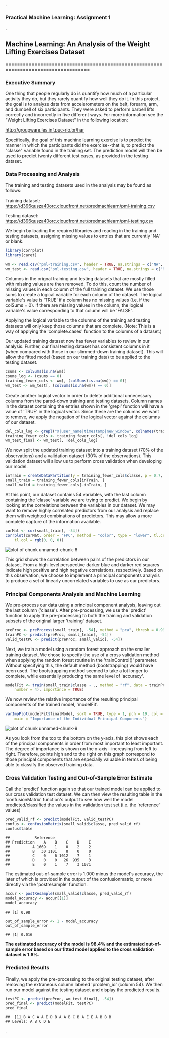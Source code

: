 .
### Practical Machine Learning: Assignment 1




.

## Machine Learning: An Analysis of the Weight Lifting Exercises Dataset 
===================================================================================
     
### Executive Summary   
  
One thing that people regularly do is quantify how much of a particular activity they do, but they rarely quantify how well they do it. In this project, the goal is to analyze data from accelerometers on the belt, forearm, arm, and dumbell of six participants. They were asked to perform barbell lifts correctly and incorrectly in five different ways. For more information see the "Weight Lifting Exercises Dataset" in the following location: 

http://groupware.les.inf.puc-rio.br/har

Specifically, the goal of this machine learning exercise is to predict the manner in which the participants did the exercise--that is, to predict the "classe" variable found in the training set. The prediction model will then be used to predict twenty different test cases, as provided in the testing dataset.


### Data Processing and Analysis

The training and testing datasets used in the analysis may be found as follows:

Training dataset:   
https://d396qusza40orc.cloudfront.net/predmachlearn/pml-training.csv

Testing dataset:  
https://d396qusza40orc.cloudfront.net/predmachlearn/pml-testing.csv


We begin by loading the required libraries and reading in the training and testing datasets, assigning missing values to entries that are currently 'NA' or blank.


```r
library(corrplot)
library(caret)

wm <- read.csv("pml-training.csv", header = TRUE, na.strings = c("NA", ""))
wm_test <- read.csv("pml-testing.csv", header = TRUE, na.strings = c("NA", ""))
```


Columns in the orignal training and testing datasets that are mostly filled with missing values are then removed. To do this, count the number of missing values in each column of the full training dataset. We use those sums to create a logical variable for each column of the dataset. The logical variable's value is 'TRUE' if a column has no missing values (i.e. if the colSums = 0). If there are missing values in the column, the logical variable's value corresponding to that column will be 'FALSE'.  

Applying the logical variable to the columns of the training and testing datasets will only keep those columns that are complete. (Note: This is a way of applying the 'complete.cases' function to the columns of a dataset.)   

Our updated training dataset now has fewer variables to review in our analysis. Further, our final testing dataset has consistent columns in it (when compared with those in our slimmed-down training dataset). This will allow the fitted model (based on our training data) to be applied to the testing dataset.


```r
csums <- colSums(is.na(wm))
csums_log <- (csums == 0)
training_fewer_cols <- wm[, (colSums(is.na(wm)) == 0)]
wm_test <- wm_test[, (colSums(is.na(wm)) == 0)]
```


Create another logical vector in order to delete additional unnecessary columns from the pared-down training and testing datasets. Column names in the dataset containing the entries shown in the 'grepl' function will have a value of 'TRUE' in the logical vector. Since these are the columns we want to remove, we apply the negation of the logical vector against the columns of our dataset.   


```r
del_cols_log <- grepl("X|user_name|timestamp|new_window", colnames(training_fewer_cols))
training_fewer_cols <- training_fewer_cols[, !del_cols_log]
wm_test_final <- wm_test[, !del_cols_log]
```


We now split the updated training dataset into a training dataset (70% of the observations) 
and a validation dataset (30% of the observations). This validation dataset will allow us to perform
cross validation when developing our model.


```r
inTrain = createDataPartition(y = training_fewer_cols$classe, p = 0.7, list = FALSE)
small_train = training_fewer_cols[inTrain, ]
small_valid = training_fewer_cols[-inTrain, ]
```


At this point, our dataset contains 54 variables, with the last column containing 
the 'classe' variable we are trying to predict. We begin by looking at the correlations between the variables in our dataset. We may want to remove highly correlated predictors from our analysis and replace them with weighted combinations of predictors. This may allow a more complete capture of the information available.


```r
corMat <- cor(small_train[, -54])
corrplot(corMat, order = "FPC", method = "color", type = "lower", tl.cex = 0.8, 
    tl.col = rgb(0, 0, 0))
```

<img src="figure/unnamed-chunk-6.png" title="plot of chunk unnamed-chunk-6" alt="plot of chunk unnamed-chunk-6" style="display: block; margin: auto;" />


This grid shows the correlation between pairs of the predictors in our dataset. From a 
high-level perspective darker blue and darker red squares indicate high positive and high negative
correlations, respectively. Based on this observation, we choose to implement a principal components analysis to produce a set of linearly uncorrelated variables to use as our predictors.   

### Principal Components Analysis and Machine Learning

We pre-process our data using a principal component analysis, leaving out the last
column ('classe'). After pre-processing, we use the 'predict' function to apply the pre-processing to both the training and validation subsets of the original larger 'training' dataset.


```r
preProc <- preProcess(small_train[, -54], method = "pca", thresh = 0.99)
trainPC <- predict(preProc, small_train[, -54])
valid_testPC <- predict(preProc, small_valid[, -54])
```


Next, we train a model using a random forest approach on the smaller training dataset. We chose to specify the use of a cross validation method when applying the random forest routine in the 'trainControl()' parameter. Without specifying this, the default method (bootstrapping) would have been used. The bootstrapping method seemed to take a lot longer to complete, while essentially producing the same level of 'accuracy'.


```r
modelFit <- train(small_train$classe ~ ., method = "rf", data = trainPC, trControl = trainControl(method = "cv", 
    number = 4), importance = TRUE)
```


We now review the relative importance of the resulting principal components of the trained model, 'modelFit'.


```r
varImpPlot(modelFit$finalModel, sort = TRUE, type = 1, pch = 19, col = 1, cex = 1, 
    main = "Importance of the Individual Principal Components")
```

<img src="figure/unnamed-chunk-9.png" title="plot of chunk unnamed-chunk-9" alt="plot of chunk unnamed-chunk-9" style="display: block; margin: auto;" />


As you look from the top to the bottom on the y-axis, this plot shows each of the principal components in order from most important to least important. The degree of importance is shown on the x-axis--increasing from left to right. Therefore, points high and to the right on this graph correspond to those principal components that are especially valuable in terms of being able to classify the observed training data.   

### Cross Validation Testing and Out-of-Sample Error Estimate

Call the 'predict' function again so that our trained model can be applied to our cross validation test dataset. We can then view the resulting table in the 'confusionMatrix' function's output to see how well the model predicted/classified the values in the validation test set (i.e. the 'reference' values)


```r
pred_valid_rf <- predict(modelFit, valid_testPC)
confus <- confusionMatrix(small_valid$classe, pred_valid_rf)
confus$table
```

```
##           Reference
## Prediction    A    B    C    D    E
##          A 1669    1    0    2    2
##          B   30 1101    8    0    0
##          C    0    6 1012    7    1
##          D    0    0   26  935    3
##          E    0    1    7    3 1071
```


The estimated out-of-sample error is 1.000 minus the model's accuracy, the later of which is provided in the output of the confusionmatrix, or more directly via the 'postresample' function. 


```r
accur <- postResample(small_valid$classe, pred_valid_rf)
model_accuracy <- accur[[1]]
model_accuracy
```

```
## [1] 0.98
```

```r
out_of_sample_error <- 1 - model_accuracy
out_of_sample_error
```

```
## [1] 0.016
```


**The estimated accuracy of the model is 98.4% and the estimated out-of-sample error based on our fitted model applied to the cross validation dataset is 1.6%.** 

### Predicted Results

Finally, we apply the pre-processing to the original testing dataset, after removing the extraneous column labeled 'problem_id' (column 54). We then run our model against the testing dataset and display the predicted results.


```r
testPC <- predict(preProc, wm_test_final[, -54])
pred_final <- predict(modelFit, testPC)
pred_final
```

```
##  [1] B A C A A E D B A A B C B A E E A B B B
## Levels: A B C D E
```







.



